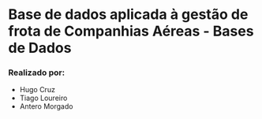 # Base de dados aplicada à gestão de frota de Companhias Aéreas - Bases de Dados
### Realizado por:
- Hugo Cruz
- Tiago Loureiro
- Antero Morgado
